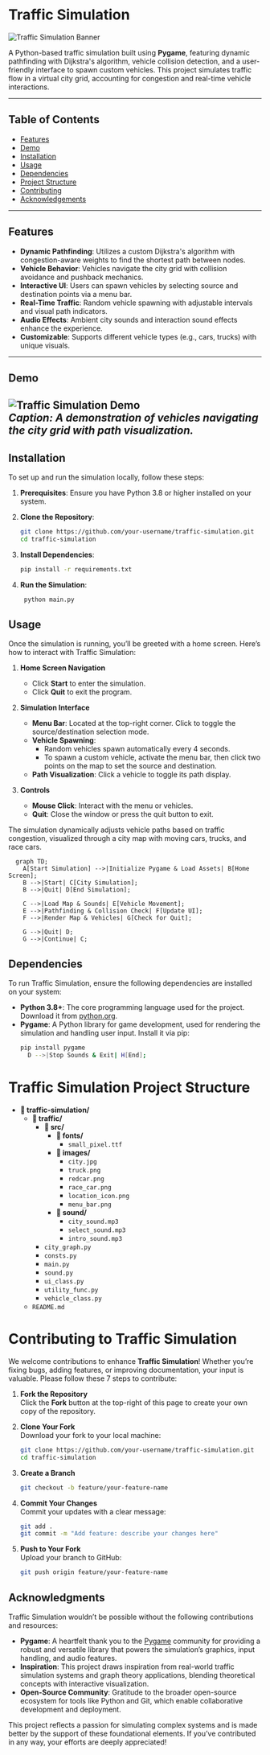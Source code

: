 # Traffic Simulation

![Traffic Simulation Banner](traffic/src/images/city.jpg)

A Python-based traffic simulation built using **Pygame**, featuring dynamic pathfinding with Dijkstra's algorithm, vehicle collision detection, and a user-friendly interface to spawn custom vehicles. This project simulates traffic flow in a virtual city grid, accounting for congestion and real-time vehicle interactions.

---

## Table of Contents

- [Features](#features)
- [Demo](#demo)
- [Installation](#installation)
- [Usage](#usage)
- [Dependencies](#dependencies)
- [Project Structure](#project-structure)
- [Contributing](#contributing)
- [Acknowledgements](#acknowledgements)

---

## Features

- **Dynamic Pathfinding**: Utilizes a custom Dijkstra's algorithm with congestion-aware weights to find the shortest path between nodes.
- **Vehicle Behavior**: Vehicles navigate the city grid with collision avoidance and pushback mechanics.
- **Interactive UI**: Users can spawn vehicles by selecting source and destination points via a menu bar.
- **Real-Time Traffic**: Random vehicle spawning with adjustable intervals and visual path indicators.
- **Audio Effects**: Ambient city sounds and interaction sound effects enhance the experience.
- **Customizable**: Supports different vehicle types (e.g., cars, trucks) with unique visuals.

---

## Demo

![Traffic Simulation Demo](traffic/demo.gif)  
*Caption: A demonstration of vehicles navigating the city grid with path visualization.*
---

## Installation

To set up and run the simulation locally, follow these steps:

1. **Prerequisites**: Ensure you have Python 3.8 or higher installed on your system.

2. **Clone the Repository**:
   ```bash
   git clone https://github.com/your-username/traffic-simulation.git
   cd traffic-simulation
3. **Install Dependencies**:
   ```bash
   pip install -r requirements.txt

4. **Run the Simulation**:
   ```bash
    python main.py
## Usage

Once the simulation is running, you’ll be greeted with a home screen. Here’s how to interact with Traffic Simulation:

1. **Home Screen Navigation**  
   - Click **Start** to enter the simulation.
   - Click **Quit** to exit the program.

2. **Simulation Interface**  
   - **Menu Bar**: Located at the top-right corner. Click to toggle the source/destination selection mode.
   - **Vehicle Spawning**: 
     - Random vehicles spawn automatically every 4 seconds.
     - To spawn a custom vehicle, activate the menu bar, then click two points on the map to set the source and destination.
   - **Path Visualization**: Click a vehicle to toggle its path display.

3. **Controls**  
   - **Mouse Click**: Interact with the menu or vehicles.
   - **Quit**: Close the window or press the quit button to exit.

The simulation dynamically adjusts vehicle paths based on traffic congestion, visualized through a city map with moving cars, trucks, and race cars.
```mermaid
  graph TD;
    A[Start Simulation] -->|Initialize Pygame & Load Assets| B[Home Screen];
    B -->|Start| C[City Simulation];
    B -->|Quit| D[End Simulation];

    C -->|Load Map & Sounds| E[Vehicle Movement];
    E -->|Pathfinding & Collision Check| F[Update UI];
    F -->|Render Map & Vehicles| G[Check for Quit];

    G -->|Quit| D;
    G -->|Continue| C;
```

## Dependencies

To run Traffic Simulation, ensure the following dependencies are installed on your system:

- **Python 3.8+**: The core programming language used for the project. Download it from [python.org](https://www.python.org/downloads/).
- **Pygame**: A Python library for game development, used for rendering the simulation and handling user input. Install it via pip:
  ```bash
  pip install pygame
    D -->|Stop Sounds & Exit| H[End];

# Traffic Simulation Project Structure

- **📁 traffic-simulation/**
  - **📁 traffic/**
    - **📁 src/**
      - **📁 fonts/**
        - `small_pixel.ttf`
      - **📁 images/**
        - `city.jpg`
        - `truck.png`
        - `redcar.png`
        - `race_car.png`
        - `location_icon.png`
        - `menu_bar.png`
      - **📁 sound/**
        - `city_sound.mp3`
        - `select_sound.mp3`
        - `intro_sound.mp3`
    - `city_graph.py`
    - `consts.py`
    - `main.py`
    - `sound.py`
    - `ui_class.py`
    - `utility_func.py`
    - `vehicle_class.py`
  - `README.md`
 
# Contributing to Traffic Simulation

We welcome contributions to enhance **Traffic Simulation**! Whether you’re fixing bugs, adding features, or improving documentation, your input is valuable. Please follow these 7 steps to contribute:

1. **Fork the Repository**  
   Click the **Fork** button at the top-right of this page to create your own copy of the repository.

2. **Clone Your Fork**  
   Download your fork to your local machine:
   ```bash
   git clone https://github.com/your-username/traffic-simulation.git
   cd traffic-simulation
3. **Create a Branch**  
    ```bash
   git checkout -b feature/your-feature-name
4. **Commit Your Changes**  
   Commit your updates with a clear message:
   ```bash
   git add .
   git commit -m "Add feature: describe your changes here"
4. **Push to Your Fork**  
    Upload your branch to GitHub:
    ```bash
   git push origin feature/your-feature-name
## Acknowledgments

Traffic Simulation wouldn’t be possible without the following contributions and resources:

- **Pygame**: A heartfelt thank you to the [Pygame](https://www.pygame.org/) community for providing a robust and versatile library that powers the simulation’s graphics, input handling, and audio features.
- **Inspiration**: This project draws inspiration from real-world traffic simulation systems and graph theory applications, blending theoretical concepts with interactive visualization.
- **Open-Source Community**: Gratitude to the broader open-source ecosystem for tools like Python and Git, which enable collaborative development and deployment.


This project reflects a passion for simulating complex systems and is made better by the support of these foundational elements. If you’ve contributed in any way, your efforts are deeply appreciated!




 

